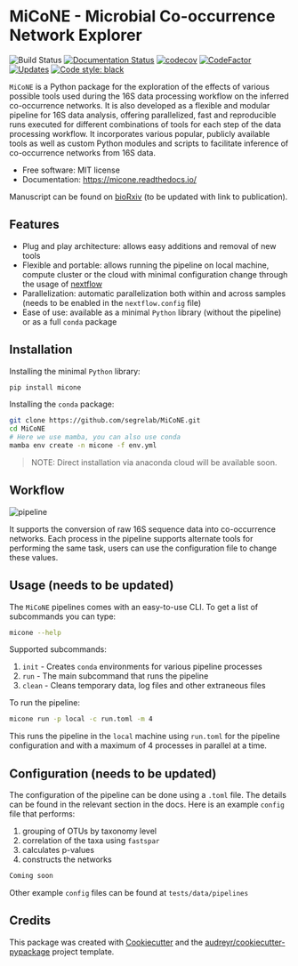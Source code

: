 # MiCoNE - Microbial Co-occurrence Network Explorer

![Build Status](https://github.com/segrelab/MiCoNE/workflows/build/badge.svg)
[![Documentation Status](https://readthedocs.org/projects/micone/badge/?version=latest)](https://micone.readthedocs.io/en/latest/?badge=latest)
[![codecov](https://codecov.io/gh/segrelab/MiCoNE/branch/master/graph/badge.svg?token=2tKiI0lUJb)](https://codecov.io/gh/segrelab/MiCoNE)
[![CodeFactor](https://www.codefactor.io/repository/github/segrelab/micone/badge)](https://www.codefactor.io/repository/github/segrelab/micone)
[![Updates](https://pyup.io/repos/github/segrelab/MiCoNE/shield.svg)](https://pyup.io/repos/github/segrelab/MiCoNE/)
[![Code style: black](https://img.shields.io/badge/code%20style-black-000000.svg)](https://github.com/ambv/black)

`MiCoNE` is a Python package for the exploration of the effects of various possible tools used during the 16S data processing workflow on the inferred co-occurrence networks.
It is also developed as a flexible and modular pipeline for 16S data analysis, offering parallelized, fast and reproducible runs executed for different combinations of tools for each step of the data processing workflow.
It incorporates various popular, publicly available tools as well as custom Python modules and scripts to facilitate inference of co-occurrence networks from 16S data.

- Free software: MIT license
- Documentation: <https://micone.readthedocs.io/>

Manuscript can be found on [bioRxiv](https://www.biorxiv.org/content/10.1101/2020.09.23.309781v2) (to be updated with link to publication).

## Features

- Plug and play architecture: allows easy additions and removal of new tools
- Flexible and portable: allows running the pipeline on local machine, compute cluster or the cloud with minimal configuration change through the usage of [nextflow](www.nextflow.io)
- Parallelization: automatic parallelization both within and across samples (needs to be enabled in the `nextflow.config` file)
- Ease of use: available as a minimal `Python` library (without the pipeline) or as a full `conda` package

## Installation

Installing the minimal `Python` library:

```sh
pip install micone
```

Installing the `conda` package:

```sh
git clone https://github.com/segrelab/MiCoNE.git
cd MiCoNE
# Here we use mamba, you can also use conda
mamba env create -n micone -f env.yml
```

> NOTE:
> Direct installation via anaconda cloud will be available soon.


## Workflow

![pipeline](assets/pipeline.png)

It supports the conversion of raw 16S sequence data into co-occurrence networks.
Each process in the pipeline supports alternate tools for performing the same task, users can use the configuration file to change these values.

## Usage (needs to be updated)

The `MiCoNE` pipelines comes with an easy-to-use CLI. To get a list of subcommands you can type:

```bash
micone --help
```

Supported subcommands:

1. `init` - Creates `conda` environments for various pipeline processes
2. `run` - The main subcommand that runs the pipeline
3. `clean` - Cleans temporary data, log files and other extraneous files

To run the pipeline:

```bash
micone run -p local -c run.toml -m 4
```

This runs the pipeline in the `local` machine using `run.toml` for the pipeline configuration and with a maximum of 4 processes in parallel at a time.

## Configuration (needs to be updated)

The configuration of the pipeline can be done using a `.toml` file.
The details can be found in the relevant section in the docs.
Here is an example `config` file that performs:

1. grouping of OTUs by taxonomy level
2. correlation of the taxa using `fastspar`
3. calculates p-values
4. constructs the networks

```sh
Coming soon
```

Other example `config` files can be found at `tests/data/pipelines`

## Credits

This package was created with [Cookiecutter](https://github.com/audreyr/cookiecutter) and the [audreyr/cookiecutter-pypackage](https://github.com/audreyr/cookiecutter-pypackage) project template.
